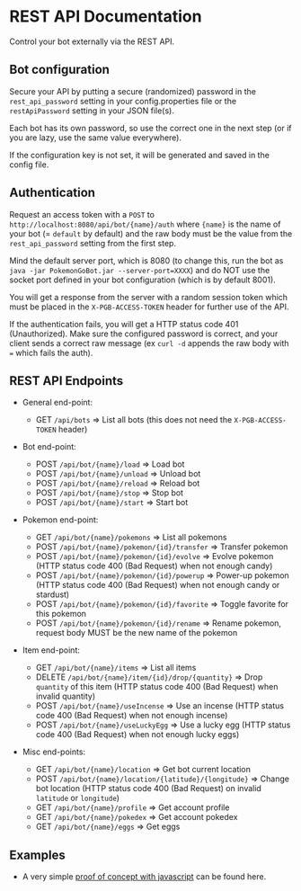 # REST API Documentation

Control your bot externally via the REST API.

## Bot configuration

Secure your API by putting a secure (randomized) password in the `rest_api_password` setting in your config.properties file or the `restApiPassword` setting in your JSON file(s).

Each bot has its own password, so use the correct one in the next step (or if you are lazy, use the same value everywhere).

If the configuration key is not set, it will be generated and saved in the config file.

## Authentication

Request an access token with a `POST` to `http://localhost:8080/api/bot/{name}/auth` where `{name}` is the name of your bot (= `default` by default) and the raw body must be the value from the `rest_api_password` setting from the first step.

Mind the default server port, which is 8080 (to change this, run the bot as `java -jar PokemonGoBot.jar --server-port=XXXX`) and do NOT use the socket port defined in your bot configuration (which is by default 8001).

You will get a response from the server with a random session token which must be placed in the `X-PGB-ACCESS-TOKEN` header for further use of the API.

If the authentication fails, you will get a HTTP status code 401 (Unauthorized). Make sure the configured password is correct, and your client sends a correct raw message (ex `curl -d` appends the raw body with `=` which fails the auth).

## REST API Endpoints

* General end-point:
  - GET `/api/bots` => List all bots (this does not need the `X-PGB-ACCESS-TOKEN` header)

* Bot end-point:
  - POST `/api/bot/{name}/load` => Load bot
  - POST `/api/bot/{name}/unload` => Unload bot
  - POST `/api/bot/{name}/reload` => Reload bot
  - POST `/api/bot/{name}/stop` => Stop bot
  - POST `/api/bot/{name}/start` => Start bot

* Pokemon end-point:
  - GET `/api/bot/{name}/pokemons` => List all pokemons
  - POST `/api/bot/{name}/pokemon/{id}/transfer` => Transfer pokemon
  - POST `/api/bot/{name}/pokemon/{id}/evolve` => Evolve pokemon (HTTP status code 400 (Bad Request) when not enough candy)
  - POST `/api/bot/{name}/pokemon/{id}/powerup` => Power-up pokemon (HTTP status code 400 (Bad Request) when not enough candy or stardust)
  - POST `/api/bot/{name}/pokemon/{id}/favorite` => Toggle favorite for this pokemon
  - POST `/api/bot/{name}/pokemon/{id}/rename` => Rename pokemon, request body MUST be the new name of the pokemon

* Item end-point:
  - GET `/api/bot/{name}/items` => List all items
  - DELETE `/api/bot/{name}/item/{id}/drop/{quantity}` => Drop `quantity` of this item (HTTP status code 400 (Bad Request) when invalid quantity)
  - POST `/api/bot/{name}/useIncense` => Use an incense (HTTP status code 400 (Bad Request) when not enough incense)
  - POST `/api/bot/{name}/useLuckyEgg` => Use a lucky egg (HTTP status code 400 (Bad Request) when not enough lucky eggs)

* Misc end-points:
  - GET `/api/bot/{name}/location` => Get bot current location
  - POST `/api/bot/{name}/location/{latitude}/{longitude}` => Change bot location (HTTP status code 400 (Bad Request) on invalid `latitude` or `longitude`)
  - GET `/api/bot/{name}/profile` => Get account profile
  - GET `/api/bot/{name}/pokedex` => Get account pokedex
  - GET `/api/bot/{name}/eggs` => Get eggs

## Examples

* A very simple [proof of concept with javascript](https://gist.github.com/Sieberkev/0f96f190615cebf15a07ca2a8a2a61ca) can be found here.
